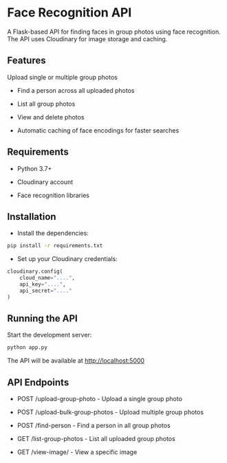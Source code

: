 
# Face Recognition API

A Flask-based API for finding faces in group photos using face recognition. The API uses Cloudinary for image storage and caching.

## Features

Upload single or multiple group photos

- Find a person across all uploaded photos

- List all group photos

- View and delete photos

- Automatic caching of face encodings for faster searches

## Requirements

- Python 3.7+

- Cloudinary account

- Face recognition libraries

## Installation

- Install the dependencies:

``` bash
pip install -r requirements.txt
```

- Set up your Cloudinary credentials:

``` python
cloudinary.config(
    cloud_name="....",
    api_key="....",
    api_secret="...."
)
```

## Running the API

Start the development server:

```bash
python app.py
```

The API will be available at <http://localhost:5000>

## API Endpoints

- POST /upload-group-photo - Upload a single group photo

- POST /upload-bulk-group-photos - Upload multiple group photos

- POST /find-person - Find a person in all group photos

- GET /list-group-photos - List all uploaded group photos

- GET /view-image/<filename> - View a specific image
